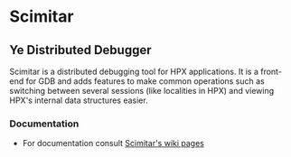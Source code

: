 # Scimitar
## Ye Distributed Debugger

Scimitar is a distributed debugging tool for HPX applications. It is a front-end for GDB and adds features to make common operations such as switching between several sessions (like localities in HPX) and viewing HPX's internal data structures easier.

### Documentation
* For documentation consult [Scimitar's wiki pages](https://github.com/STEllAR-GROUP/scimitar/wiki)

